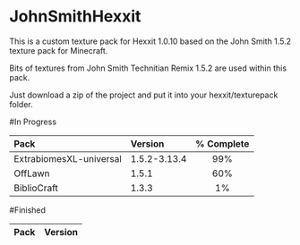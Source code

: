 JohnSmithHexxit
===============
This is a custom texture pack for Hexxit 1.0.10 based on the John Smith 1.5.2 texture pack for Minecraft.

Bits of textures from John Smith Technitian Remix 1.5.2 are used within this pack.

Just download a zip of the project and put it into your hexxit/texturepack folder.


#In Progress

| Pack  | Version  | % Complete |
| :------------ |:---------------|:-----:|
| ExtrabiomesXL-universal   | 1.5.2-3.13.4 | 99% |
| OffLawn                   | 1.5.1        | 60% |
| BiblioCraft               | 1.3.3        |  1% |

#Finished

| Pack  | Version  |
| :------------ |:---------------|
